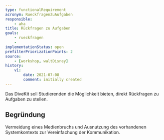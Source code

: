 ```yaml
---
type: functionalRequirement
acronym: RueckfragenZuAufgaben
responsible:    
    - aha
title: Rückfragen zu Aufgaben
goals: 
    - rueckfragen
    -
implementationStatus: open
prefilterPriorizationPoints: 2
source:
    - [workshop, waltDisney]
history:
    v1:
        date: 2021-07-08
        comment: initially created
---
```


Das DiveKit soll Studierenden die Möglichkeit bieten, direkt Rückfragen zu Aufgaben zu stellen.

## Begründung

Vermeidung eines Medienbruchs und Ausnutzung des vorhandenen Systemkontexts zur Vereinfachung der Kommunikation.
